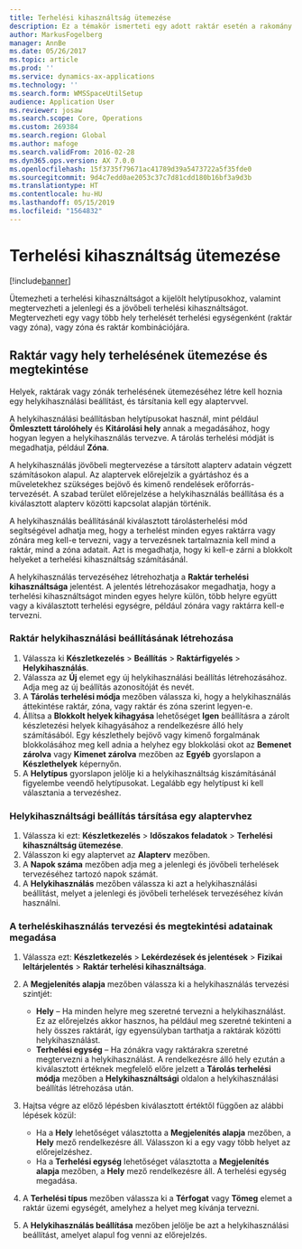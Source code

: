 ```yaml
---
title: Terhelési kihasználtság ütemezése
description: Ez a témakör ismerteti egy adott raktár esetén a rakomány beállítását és ütemezését.
author: MarkusFogelberg
manager: AnnBe
ms.date: 05/26/2017
ms.topic: article
ms.prod: ''
ms.service: dynamics-ax-applications
ms.technology: ''
ms.search.form: WMSSpaceUtilSetup
audience: Application User
ms.reviewer: josaw
ms.search.scope: Core, Operations
ms.custom: 269384
ms.search.region: Global
ms.author: mafoge
ms.search.validFrom: 2016-02-28
ms.dyn365.ops.version: AX 7.0.0
ms.openlocfilehash: 15f3735f79671ac41789d39a5473722a5f35fde0
ms.sourcegitcommit: 9d4c7edd0ae2053c37c7d81cdd180b16bf3a9d3b
ms.translationtype: HT
ms.contentlocale: hu-HU
ms.lasthandoff: 05/15/2019
ms.locfileid: "1564832"
---
```

# <a name="schedule-load-utilization"></a>Terhelési kihasználtság ütemezése

[!include[banner](../includes/banner.md)]

Ütemezheti a terhelési kihasználtságot a kijelölt helytípusokhoz, valamint megtervezheti a jelenlegi és a jövőbeli terhelési kihasználtságot. Megtervezheti egy vagy több hely terhelését terhelési egységenként (raktár vagy zóna), vagy zóna és raktár kombinációjára.

## <a name="schedule-and-view-the-load-for-a-warehouse-or-site"></a>Raktár vagy hely terhelésének ütemezése és megtekintése

Helyek, raktárak vagy zónák terhelésének ütemezéséhez létre kell hoznia egy helykihasználási beállítást, és társítania kell egy alaptervvel.

A helykihasználási beállításban helytípusokat használ, mint például **Ömlesztett tárolóhely** és **Kitárolási hely** annak a megadásához, hogy hogyan legyen a helykihasználás tervezve. A tárolás terhelési módját is megadhatja, például **Zóna**.

A helykihasználás jövőbeli megtervezése a társított alapterv adatain végzett számításokon alapul. Az alaptervek előrejelzik a gyártáshoz és a műveletekhez szükséges bejövő és kimenő rendelések erőforrás-tervezését. A szabad terület előrejelzése a helykihasználás beállítása és a kiválasztott alapterv közötti kapcsolat alapján történik.

A helykihasználás beállításánál kiválasztott tárolásterhelési mód segítségével adhatja meg, hogy a terhelést minden egyes raktárra vagy zónára meg kell-e tervezni, vagy a tervezésnek tartalmaznia kell mind a raktár, mind a zóna adatait. Azt is megadhatja, hogy ki kell-e zárni a blokkolt helyeket a terhelési kihasználtság számításánál.

A helykihasználás tervezéséhez létrehozhatja a **Raktár terhelési kihasználtsága** jelentést. A jelentés létrehozásakor megadhatja, hogy a terhelési kihasználtságot minden egyes helyre külön, több helyre együtt vagy a kiválasztott terhelési egységre, például zónára vagy raktárra kell-e tervezni.

### <a name="create-a-space-utilization-setup-for-a-warehouse"></a>Raktár helykihasználási beállításának létrehozása

1. Válassza ki **Készletkezelés** \> **Beállítás** \> **Raktárfigyelés** \> **Helykihasználás**.
2. Válassza az **Új** elemet egy új helykihasználási beállítás létrehozásához. Adja meg az új beállítás azonosítóját és nevét.
3. A **Tárolás terhelési módja** mezőben válassza ki, hogy a helykihasználás áttekintése raktár, zóna, vagy raktár és zóna szerint legyen-e.
4. Állítsa a **Blokkolt helyek kihagyása** lehetőséget **Igen** beállításra a zárolt készletezési helyek kihagyásához a rendelkezésre álló hely számításából. Egy készlethely bejövő vagy kimenő forgalmának blokkolásához meg kell adnia a helyhez egy blokkolási okot az **Bemenet zárolva** vagy **Kimenet zárolva** mezőben az **Egyéb** gyorslapon a **Készlethelyek** képernyőn.
5. A **Helytípus** gyorslapon jelölje ki a helykihasználtság kiszámításánál figyelembe veendő helytípusokat. Legalább egy helytípust ki kell választania a tervezéshez.

### <a name="associate-a-space-utilization-setup-with-a-master-plan"></a>Helykihasználtsági beállítás társítása egy alaptervhez

1. Válassza ki ezt: **Készletkezelés** \> **Időszakos feladatok** \> **Terhelési kihasználtság ütemezése**.
2. Válasszon ki egy alaptervet az **Alapterv** mezőben.
3. A **Napok száma** mezőben adja meg a jelenlegi és jövőbeli terhelések tervezéséhez tartozó napok számát.
4. A **Helykihasználás** mezőben válassza ki azt a helykihasználási beállítást, melyet a jelenlegi és jövőbeli terhelések tervezéséhez kíván használni.

### <a name="specify-the-load-utilization-projection-and-view-information"></a>A terheléskihasználás tervezési és megtekintési adatainak megadása

1. Válassza ezt: **Készletkezelés** \> **Lekérdezések és jelentések** \> **Fizikai leltárjelentés** \> **Raktár terhelési kihasználtsága**.
2. A **Megjelenítés alapja** mezőben válassza ki a helykihasználás tervezési szintjét:

    - **Hely** – Ha minden helyre meg szeretné tervezni a helykihasználást. Ez az előrejelzés akkor hasznos, ha például meg szeretné tekinteni a hely összes raktárát, így egyensúlyban tarthatja a raktárak közötti helykihasználást.
    - **Terhelési egység** – Ha zónákra vagy raktárakra szeretné megtervezni a helykihasználást. A rendelkezésre álló hely ezután a kiválasztott értéknek megfelelő előre jelzett a **Tárolás terhelési módja** mezőben a **Helykihasználtsági** oldalon a helykihasználási beállítás létrehozása után.

3. Hajtsa végre az előző lépésben kiválasztott értéktől függően az alábbi lépések közül:

    - Ha a **Hely** lehetőséget választotta a **Megjelenítés alapja** mezőben, a **Hely** mező rendelkezésre áll. Válasszon ki a egy vagy több helyet az előrejelzéshez.
    - Ha a **Terhelési egység** lehetőséget választotta a **Megjelenítés alapja** mezőben, a **Hely** mező rendelkezésre áll. A terhelési egység megadása.

4. A **Terhelési típus** mezőben válassza ki a **Térfogat** vagy **Tömeg** elemet a raktár üzemi egységét, amelyhez a helyet meg kívánja tervezni.
5. A **Helykihasználás beállítása** mezőben jelölje be azt a helykihasználási beállítást, amelyet alapul fog venni az előrejelzés.
